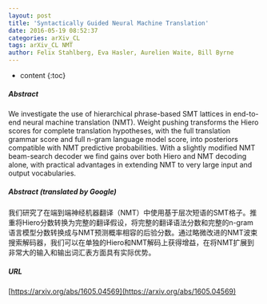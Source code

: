 ```yaml
---
layout: post
title: 'Syntactically Guided Neural Machine Translation'
date: 2016-05-19 08:52:37
categories: arXiv_CL
tags: arXiv_CL NMT
author: Felix Stahlberg, Eva Hasler, Aurelien Waite, Bill Byrne
---
```


* content
{:toc}

##### Abstract
We investigate the use of hierarchical phrase-based SMT lattices in end-to-end neural machine translation (NMT). Weight pushing transforms the Hiero scores for complete translation hypotheses, with the full translation grammar score and full n-gram language model score, into posteriors compatible with NMT predictive probabilities. With a slightly modified NMT beam-search decoder we find gains over both Hiero and NMT decoding alone, with practical advantages in extending NMT to very large input and output vocabularies.

##### Abstract (translated by Google)
我们研究了在端到端神经机器翻译（NMT）中使用基于层次短语的SMT格子。推重将Hiero分数转换为完整的翻译假设，将完整的翻译语法分数和完整的n-gram语言模型分数转换成与NMT预测概率相容的后验分数。通过略微改进的NMT波束搜索解码器，我们可以在单独的Hiero和NMT解码上获得增益，在将NMT扩展到非常大的输入和输出词汇表方面具有实际优势。

##### URL
[https://arxiv.org/abs/1605.04569](https://arxiv.org/abs/1605.04569)

